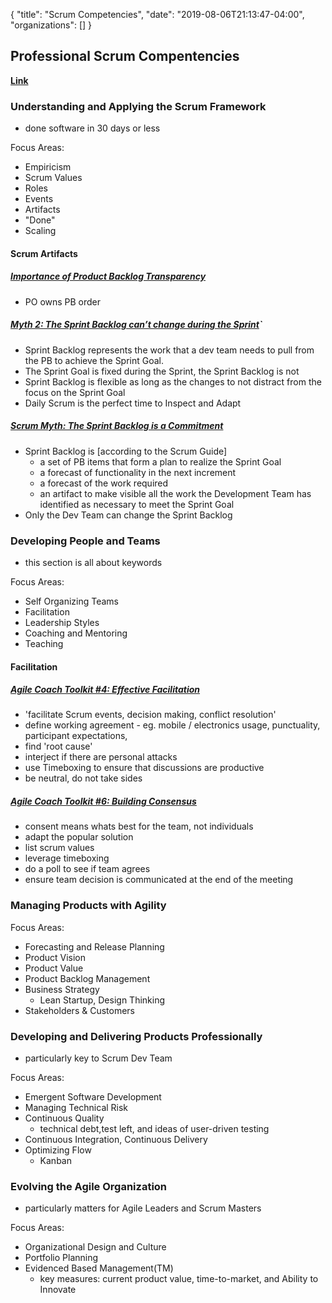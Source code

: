 {
  "title": "Scrum Competencies",
  "date": "2019-08-06T21:13:47-04:00",
  "organizations": []
}

## Professional Scrum Compentencies
**[Link](https://www.scrum.org/professional-scrum-competencies)**

### Understanding and Applying the Scrum Framework
- done software in 30 days or less
  
Focus Areas:  
- Empiricism
- Scrum Values
- Roles
- Events
- Artifacts
- "Done"
- Scaling

#### Scrum Artifacts
##### [Importance of Product Backlog Transparency](https://www.scrum.org/resources/importance-product-backlog-transparency)
- PO owns PB order

##### [Myth 2: The Sprint Backlog can’t change during the Sprint](https://www.scrum.org/resources/blog/myth-2-sprint-backlog-cant-change-during-sprint)`
- Sprint Backlog represents the work that a dev team needs to pull from the PB to achieve the Sprint  Goal. 
- The Sprint Goal is fixed during the Sprint, the Sprint Backlog is not
- Sprint Backlog is flexible as long as the changes to not distract from the focus on the Sprint Goal
- Daily Scrum is the perfect time to Inspect and Adapt

##### [Scrum Myth: The Sprint Backlog is a Commitment](https://www.scrum.org/resources/blog/scrum-myth-sprint-backlog-commitment)
- Sprint Backlog is [according to the Scrum Guide]
  - a set of PB items that form a plan to realize the Sprint Goal
  - a forecast of functionality in the next increment
  - a forecast of the work required
  - an artifact to make visible all the work the Development Team has identified as necessary to meet the Sprint Goal
- Only the Dev Team can change the Sprint Backlog

### Developing People and Teams 
- this section is all about keywords 

Focus Areas:
- Self Organizing Teams
- Facilitation
- Leadership Styles
- Coaching and Mentoring
- Teaching

#### Facilitation
##### [Agile Coach Toolkit #4: Effective Facilitation](https://www.scrum.org/resources/blog/agile-coach-toolkit-4-effective-facilitation)
- 'facilitate Scrum events, decision making, conflict resolution'
- define working agreement - eg. mobile / electronics usage, punctuality, participant expectations,
- find 'root cause'
- interject if there are personal attacks
- use Timeboxing to ensure that discussions are productive
- be neutral, do not take sides

##### [Agile Coach Toolkit #6: Building Consensus](https://www.scrum.org/resources/blog/agile-coach-toolkit-6-building-consensus)
- consent means whats best for the team, not individuals
- adapt the popular solution
- list scrum values
- leverage timeboxing
- do a poll to see if team agrees
- ensure team decision is communicated at the end of the meeting

### Managing Products with Agility

Focus Areas:
- Forecasting and Release Planning
- Product Vision
- Product Value
- Product Backlog Management
- Business Strategy
  - Lean Startup, Design Thinking
- Stakeholders & Customers

### Developing and Delivering Products Professionally
- particularly key to Scrum Dev Team

Focus Areas:
- Emergent Software Development
- Managing Technical Risk
- Continuous Quality
  - technical debt,test left, and ideas of user-driven testing
- Continuous Integration, Continuous Delivery
- Optimizing Flow
  - Kanban

### Evolving the Agile Organization
- particularly matters for Agile Leaders and Scrum Masters

Focus Areas:
- Organizational Design and Culture
- Portfolio Planning
- Evidenced Based Management(TM)
  - key measures: current product value, time-to-market, and Ability to Innovate
